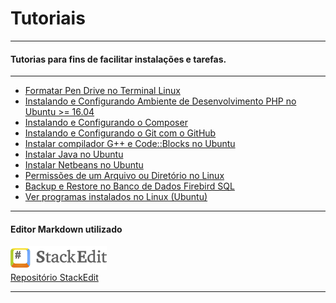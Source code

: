 Tutoriais
===============================================

--------------------

#### Tutorias para fins de facilitar instalações e tarefas.

--------------------

- [Formatar Pen Drive no Terminal Linux](https://github.com/CristianAmbrosi/tutoriais/blob/master/Formatar%20Pen%20Drive%20no%20Terminal%20Linux.md)
- [Instalando e Configurando Ambiente de Desenvolvimento PHP no Ubuntu >= 16.04](https://github.com/CristianAmbrosi/tutoriais/blob/master/Instalando%20e%20Configurando%20Ambiente%20de%20Desenvolvimento%20PHP.md)
- [Instalando e Configurando o Composer](https://github.com/CristianAmbrosi/tutoriais/blob/master/Instalando%20e%20Configurando%20o%20Composer.md)
- [Instalando e Configurando o Git com o GitHub](https://github.com/CristianAmbrosi/tutoriais/blob/master/Instalando%20e%20Configurando%20o%20Git%20com%20o%20GitHub.md)
- [Instalar compilador G++ e Code::Blocks no Ubuntu](https://github.com/CristianAmbrosi/tutoriais/blob/master/Instalar%20G++%20e%20CodeBlocks%20no%20Ubuntu.md)
- [Instalar Java no Ubuntu](https://github.com/CristianAmbrosi/tutoriais/blob/master/Instalar%20Java%20no%20Ubuntu.md)
- [Instalar Netbeans no Ubuntu](https://github.com/CristianAmbrosi/tutoriais/blob/master/Instalar%20Netbeans%20no%20Ubuntu.md)
- [Permissões de um Arquivo ou Diretório no Linux](https://github.com/CristianAmbrosi/tutoriais/blob/master/Permiss%C3%B5es%20de%20um%20Arquivo%20ou%20Diret%C3%B3rio%20no%20Linux.md)
- [Backup e Restore no Banco de Dados Firebird SQL](https://github.com/CristianAmbrosi/tutoriais/blob/master/Tutorial%20Firebird%20SQL%20-%20Backup%20e%20Restore%20%28Linha%20de%20Comando%29.md)
- [Ver programas instalados no Linux (Ubuntu)](https://github.com/CristianAmbrosi/tutoriais/blob/master/Ver%20programas%20instalados%20no%20Linux%20%28Ubuntu%29.md)

--------------------

#### Editor Markdown utilizado
 [![](https://github.com/CristianAmbrosi/tutoriais/blob/master/images/stackedit.png "StackeEdit")](https://stackedit.io) </br>
 [Repositório StackEdit](https://github.com/benweet/stackedit)

--------------------
